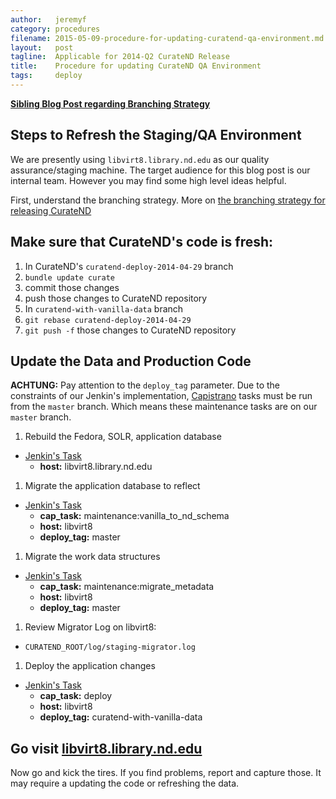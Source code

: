 ```yaml
---
author:   jeremyf
category: procedures
filename: 2015-05-09-procedure-for-updating-curatend-qa-environment.md
layout:   post
tagline:  Applicable for 2014-Q2 CurateND Release
title:    Procedure for updating CurateND QA Environment
tags:     deploy
---
```


**[Sibling Blog Post regarding Branching Strategy](/practices/leveraging-git-in-iterating-towards-a-release/)**

## Steps to Refresh the Staging/QA Environment

We are presently using `libvirt8.library.nd.edu` as our quality assurance/staging machine.
The target audience for this blog post is our internal team.
However you may find some high level ideas helpful.

First, understand the branching strategy.
More on [the branching strategy for releasing CurateND](/practices/leveraging-git-in-iterating-towards-a-release/)

## Make sure that CurateND's code is fresh:

1. In CurateND's `curatend-deploy-2014-04-29` branch
  1. `bundle update curate`
  1. commit those changes
  1. push those changes to CurateND repository
1. In `curatend-with-vanilla-data` branch
  1. `git rebase curatend-deploy-2014-04-29`
  1. `git push -f` those changes to CurateND repository

## Update the Data and Production Code

**ACHTUNG:** Pay attention to the `deploy_tag` parameter.
Due to the constraints of our Jenkin's implementation, [Capistrano](http://capistranorb.com/) tasks must be run from the `master` branch.
Which means these maintenance tasks are on our `master` branch.

1. Rebuild the Fedora, SOLR, application database
  * [Jenkin's Task](https://jenkins.library.nd.edu/jenkins/job/CurateND-FedoraDB-Rebuild/build?delay=0sec)
    * **host:** libvirt8.library.nd.edu
1. Migrate the application database to reflect
  * [Jenkin's Task](https://jenkins.library.nd.edu/jenkins/job/CurateND-STANDALONE/build?delay=0sec)
    * **cap_task:** maintenance:vanilla_to_nd_schema
    * **host:** libvirt8
    * **deploy_tag:** master
1. Migrate the work data structures
  * [Jenkin's Task](https://jenkins.library.nd.edu/jenkins/job/CurateND-STANDALONE/build?delay=0sec)
    * **cap_task:** maintenance:migrate_metadata
    * **host:** libvirt8
    * **deploy_tag:** master
1. Review Migrator Log on libvirt8:
  * `CURATEND_ROOT/log/staging-migrator.log`
1. Deploy the application changes
  * [Jenkin's Task](https://jenkins.library.nd.edu/jenkins/job/CurateND-STANDALONE/build?delay=0sec)
    * **cap_task:** deploy
    * **host:** libvirt8
    * **deploy_tag:** curatend-with-vanilla-data

## Go visit [libvirt8.library.nd.edu](https://libvirt8.library.nd.edu)

Now go and kick the tires.
If you find problems, report and capture those.
It may require a updating the code or refreshing the data.